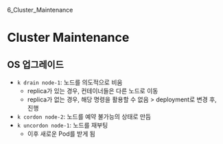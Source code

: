 6_Cluster_Maintenance

# Cluster Maintenance

## OS 업그레이드
- `k drain node-1`: 노드를 의도적으로 비움
    - replica가 있는 경우, 컨테이너들은 다른 노드로 이동
    - replica가 없는 경우, 해당 명령을 활용할 수 없음 > deployment로 변경 후, 진행
- `k cordon node-2`: 노드를 예약 불가능의 상태로 만듬
- `k uncordon node-1`: 노드를 재부팅
    - 이후 새로운 Pod를 받게 됨
